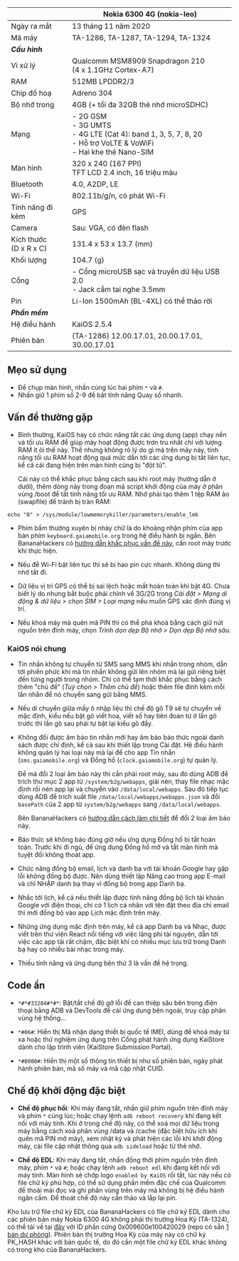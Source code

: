 | | Nokia 6300 4G (nokia-leo) |
| --- | --- |
| Ngày ra mắt | 13 tháng 11 năm 2020 |
| Mã máy | TA-1286, TA-1287, TA-1294, TA-1324 |
| ***Cấu hình*** | |
| Vi xử lý | Qualcomm MSM8909 Snapdragon 210<br>(4 x 1.1GHz Cortex-A7) |
| RAM | 512MB LPDDR2/3 |
| Chip đồ hoạ | Adreno 304 |
| Bộ nhớ trong | 4GB (+ tối đa 32GB thẻ nhớ microSDHC) |
| Mạng | - 2G GSM<br>- 3G UMTS<br>- 4G LTE (Cat 4): band 1, 3, 5, 7, 8, 20<br>- Hỗ trợ VoLTE & VoWiFi<br>- Hai khe thẻ Nano-SIM |
| Màn hình | 320 x 240 (167 PPI)<br>TFT LCD 2.4 inch, 16 triệu màu |
| Bluetooth | 4.0, A2DP, LE |
| Wi-Fi | 802.11b/g/n, có phát Wi-Fi |
| Tính năng đi kèm | GPS |
| Camera | Sau: VGA, có đèn flash |
| Kích thước<br>(D x R x C) | 131.4 x 53 x 13.7 (mm) |
| Khối lượng | 104.7 (g) |
| Cổng | - Cổng microUSB sạc và truyền dữ liệu USB 2.0<br>- Jack cắm tai nghe 3.5mm |
| Pin | Li-Ion 1500mAh (BL-4XL) có thể tháo rời |
| ***Phần mềm*** |  |
| Hệ điều hành | KaiOS 2.5.4 |
| Phiên bản | (TA-1286) 12.00.17.01, 20.00.17.01, 30.00.17.01 |

## Mẹo sử dụng

- Để chụp màn hình, nhấn cùng lúc hai phím `*` và `#`.
- Nhấn giữ 1 phím số 2-9 để bật tính năng Quay số nhanh.

## Vấn đề thường gặp

- Bình thường, KaiOS hay có chức năng tắt các ứng dụng (app) chạy nền và tối ưu RAM để giúp máy hoạt động được trơn tru nhất chỉ với lượng RAM ít ỏi thế này. Thế nhưng không rõ lý do gì mà trên máy này, tính năng tối ưu RAM hoạt động quá mức dẫn tới các ứng dụng bị tắt liên tục, kể cả cái đang hiện trên màn hình cũng bị "đột tử".

  Cái này có thể khắc phục bằng cách sau khi root máy (hướng dẫn ở dưới), thêm dòng này trong đoạn mã script khởi động của máy ở phân vùng /boot để tắt tính năng tối ưu RAM. Nhớ phải tạo thêm 1 tệp RAM ảo (swapfile) để tránh bị tràn RAM:
```
echo "0" > /sys/module/lowmemorykiller/parameters/enable_lmk
```
- Phím bấm thường xuyên bị nhảy chữ là do khoảng nhận phím của app bàn phím `keyboard.gaiamobile.org` trong hệ điều hành bị ngắn. Bên BananaHackers có [hướng dẫn khắc phục vấn đề này](https://ivan-hc.github.io/bananahackers/fix-the-keypad-speed.html), cần root máy trước khi thực hiện.

- Nếu để Wi-Fi bật liên tục thì sẽ bị hao pin cực nhanh. Không dùng thì nhớ tắt đi.

- Dữ liệu vị trí GPS có thể bị sai lệch hoặc mất hoàn toàn khi bật 4G. Chưa biết lý do nhưng bắt buộc phải chỉnh về 3G/2G trong *Cài đặt > Mạng di động & dữ liệu > chọn SIM > Loại mạng* nếu muốn GPS xác định đúng vị trí.

- Nếu khoá máy mà quên mã PIN thì có thể phá khoá bằng cách giữ nút nguồn trên đỉnh máy, chọn *Trình dọn dẹp Bộ nhớ > Dọn dẹp Bộ nhớ sâu*.

### KaiOS nói chung

- Tin nhắn không tự chuyển từ SMS sang MMS khi nhắn trong nhóm, dẫn tới phiền phức khi mà tin nhắn không gửi lên nhóm mà lại gửi riêng biệt đến từng người trong nhóm. Chỉ có thể tạm thời khắc phục bằng cách thêm "chủ đề" (*Tuỳ chọn > Thêm chủ đề*) hoặc thêm file đính kèm mỗi lần nhắn để nó chuyển sang gửi bằng MMS.

- Nếu di chuyển giữa mấy ô nhập liệu thì chế độ gõ T9 sẽ tự chuyển về mặc định, kiểu nếu bật gõ viết hoa, viết số hay tiên đoán từ ở lần gõ trước thì lần gõ sau phải tự bật lại kiểu gõ đấy.

- Không đổi được âm báo tin nhắn mới hay âm báo báo thức ngoài danh sách được chỉ định, kể cả sau khi thiết lập trong Cài đặt. Hệ điều hành không quản lý hai loại này mà lại để cho app Tin nhắn (`sms.gaiamobile.org`) và Đồng hồ (`clock.gaiamobile.org`) tự quản lý.

  Để mà đổi 2 loại âm báo này thì cần phải root máy, sau đó dùng ADB để trích thư mục 2 app từ `/system/b2g/webapps`, giải nén, thay file nhạc mặc định rồi nén app lại và chuyển vào `/data/local/webapps`. Sau đó tiếp tục dùng ADB để trích xuất file `/data/local/webapps/webapps.json` và đổi `basePath` của 2 app từ `system/b2g/webapps` sang `/data/local/webapps`.

  Bên BananaHackers có [hướng dẫn cách làm chi tiết](https://ivan-hc.github.io/bananahackers/clock-alarms.html#h.unmy3yif91xs) để đổi 2 loại âm báo này.

- Báo thức sẽ không báo đúng giờ nếu ứng dụng Đồng hồ bị tắt hoàn toàn. Trước khi đi ngủ, để ứng dụng Đồng hồ mở và tắt màn hình mà tuyệt đối không thoát app.

- Chức năng đồng bộ email, lịch và danh bạ với tài khoản Google hay gặp lỗi không đồng bộ được. Nên dùng thiết lập Nâng cao trong app E-mail và chỉ NHẬP danh bạ thay vì đồng bộ trong app Danh bạ.

- Nhắc tới lịch, kể cả nếu thiết lập được tính năng đồng bộ lịch tài khoản Google với điện thoại, chỉ có 1 lịch cá nhân với tên đặt theo địa chỉ email thì mới đồng bộ vào app Lịch mặc định trên máy.

- Những ứng dụng mặc định trên máy, kể cả app Danh bạ và Nhạc, được viết trên thư viện React nổi tiếng với việc lãng phí tài nguyên, dẫn tới việc các app tải rất chậm, đặc biệt khi có nhiều mục lưu trữ trong Danh bạ hay có nhiều bài nhạc trong máy.

- Thiếu tính năng và ứng dụng bên thứ 3 là vấn đề hệ trọng.

## Code ẩn

- `*#*#33284#*#*`: Bật/tắt chế độ gỡ lỗi để can thiệp sâu bên trong điện thoại bằng ADB và DevTools để cài ứng dụng bên ngoài, truy cập phân vùng hệ thống...

- `*#06#`: Hiển thị Mã nhận dạng thiết bị quốc tế IMEI, dùng để khoá máy từ xa hoặc thử nghiệm ứng dụng trên Cổng phát hành ứng dụng KaiStore dành cho lập trình viên (KaiStore Submission Portal).

- `*#0000#`: Hiển thị một số thông tin thiết bị như số phiên bản, ngày phát hành phiên bản, mã số máy và mã cập nhật CUID.

## Chế độ khởi động đặc biệt

- **Chế độ phục hồi**: Khi máy đang tắt, nhấn giữ phím nguồn trên đỉnh máy và phím `*` cùng lúc; hoặc chạy lệnh `adb reboot recovery` khi đang kết nối với máy tính. Khi ở trong chế độ này, có thể xoá mọi dữ liệu trong máy bằng cách xoá phân vùng /data và /cache (đặc biệt hữu ích khi quên mã PIN mở máy), xem nhật ký và phát hiện các lỗi khi khởi động máy, cài file cập nhật thông qua `adb sideload` hoặc từ thẻ nhớ.

- **Chế độ EDL**: Khi máy đang tắt, nhấn đồng thời phím nguồn trên đỉnh máy, phím `*` và `#`; hoặc chạy lệnh `adb reboot edl` khi đang kết nối với máy tính. Màn hình sẽ chớp logo `enabled by KaiOS` rồi tắt, lúc này nếu có file chữ ký phù hợp, có thể sử dụng phần mềm đặc chế của Qualcomm để thoải mái đọc và ghi phân vùng trên máy mà không bị hệ điều hành ngăn cấm. Để thoát chế độ này cần tháo và lắp lại pin.

Kho lưu trữ file chữ ký EDL của BananaHackers có file chữ ký EDL dành cho các phiên bản máy Nokia 6300 4G không phải thị trường Hoa Kỳ (TA-1324), có thể tải về tại [đây](https://edl.bananahackers.net/loaders/8k.mbn) với ID phần cứng 0x009600e100420029 (repo có sẵn [1 bản dự phòng](https://github.com/minhduc-bui1/nokia-leo/blob/blob/main/8k.mbn)). Phiên bản thị trường Hoa Kỳ của máy này có chữ ký PK_HASH khác với bản quốc tế, do đó cần một file chữ ký EDL khác không có trong kho của BananaHackers.
